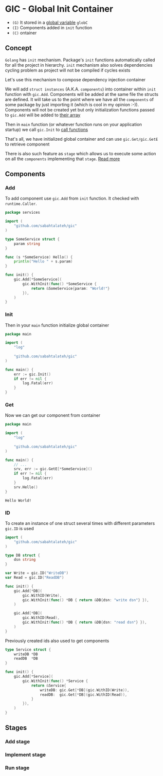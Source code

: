 # GIC - Global Init Container

- `(G)` It stored in a [global variable](https://github.com/sabahtalateh/gic/blob/main/container.go#L60) `globC`
- `(I)` Components added in `init` function
- `(C)` ontainer

## Concept

`Golang` has `init` mechanism. Package's `init` functions automatically called for all the project in hierarchy. `init` mechanism also solves dependencies cycling problem as project will not be compiled if cycles exists

Let's use this mechanism to compose dependency injection container

We will add `struct instances` (A.K.A. `components`) into container within `init` function with `gic.Add`. Components will be added at the same file the structs are defined. It will take us to the point where we have all the `components` of some package by just importing it (which is cool in my opinion :-)). Components will not be created yet but only initialization functions passed to `gic.Add` will be added to [their array](https://github.com/sabahtalateh/gic/blob/main/add.go#L130)

Then in `main` function (or whatever function runs on your application startup) we call `gic.Init` to [call functions](https://github.com/sabahtalateh/gic/blob/main/init.go#L12)

That's all, we have initialized global container and can use `gic.Get/gic.GetE` to retrieve component

There is also such feature as `stage` which allows us to execute some action on all the `components` implementing that `stage`. [Read more](https://github.com/sabahtalateh/gic#stages)

## Components

### Add

To add component use `gic.Add` from `init` function. It checked with `runtime.Caller`.

```go
package services

import (
	"github.com/sabahtalateh/gic"
)

type SomeService struct {
	param string
}

func (s *SomeService) Hello() {
	println("Hello " + s.param)
}

func init() {
	gic.Add[*SomeService](
		gic.WithInit(func() *SomeService {
			return &SomeService{param: "World!"}
		}),
	)
}

```

### Init

Then in your `main` function initialize global container

```go
package main

import (
	"log"
	
	"github.com/sabahtalateh/gic"
)

func main() {
	err := gic.Init()
	if err != nil {
		log.Fatal(err)
	}
}
```

### Get

Now we can get our component from container

```go
package main

import (
	"log"
	
	"github.com/sabahtalateh/gic"
)

func main() {
	// ...
	srv, err := gic.GetE[*SomeService]()
	if err != nil {
		log.Fatal(err)
	}
	srv.Hello()
}
```
```shell
Hello World!
```

### ID

To create an instance of one struct several times with different parameters `gic.ID` is used

```go
import (
	"github.com/sabahtalateh/gic"
)

type DB struct {
	dsn string
}

var Write = gic.ID("WriteDB")
var Read = gic.ID("ReadDB")

func init() {
	gic.Add[*DB](
		gic.WithID(Write),
		gic.WithInit(func() *DB { return &DB{dsn: "write dsn"} }),
	)

	gic.Add[*DB](
		gic.WithID(Read),
		gic.WithInit(func() *DB { return &DB{dsn: "read dsn"} }),
	)
}
```
Previously created ids also used to get components
```go
type Service struct {
	writeDB *DB
	readDB  *DB
}

func init() {
	gic.Add[*Service](
		gic.WithInit(func() *Service {
			return &Service{
				writeDB: gic.Get[*DB](gic.WithID(Write)),
				readDB:  gic.Get[*DB](gic.WithID(Read)),
			}
		}),
	)
}
```

## Stages

### Add stage

### Implement stage

### Run stage

